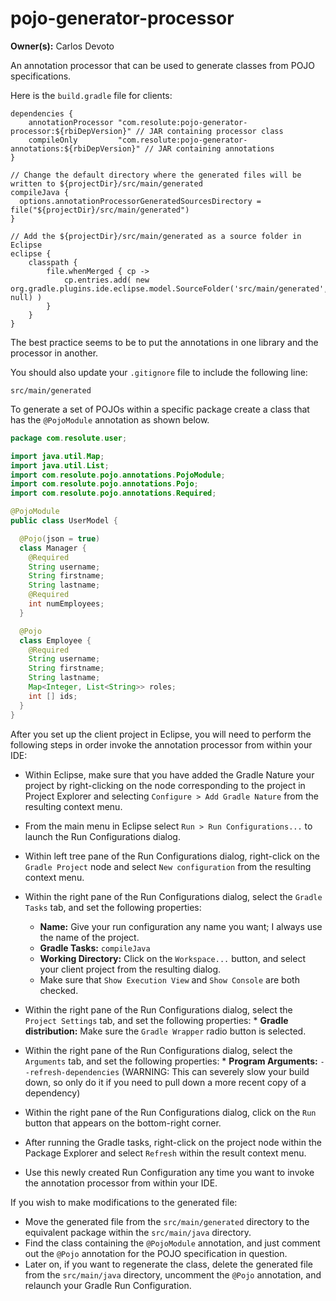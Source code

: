 # pojo-generator-processor

**Owner(s):** Carlos Devoto

An annotation processor that can be used to generate classes from POJO specifications.

Here is the ``build.gradle`` file for clients:

```
dependencies {
    annotationProcessor "com.resolute:pojo-generator-processor:${rbiDepVersion}" // JAR containing processor class
    compileOnly         "com.resolute:pojo-generator-annotations:${rbiDepVersion}" // JAR containing annotations 
}

// Change the default directory where the generated files will be written to ${projectDir}/src/main/generated
compileJava {
  options.annotationProcessorGeneratedSourcesDirectory = file("${projectDir}/src/main/generated")
}

// Add the ${projectDir}/src/main/generated as a source folder in Eclipse
eclipse {
    classpath {
        file.whenMerged { cp ->
            cp.entries.add( new org.gradle.plugins.ide.eclipse.model.SourceFolder('src/main/generated', null) )
        }
    }
}
```
The best practice seems to be to put the annotations in one library and the processor in another.

You should also update your ``.gitignore`` file to include the following line:

```
src/main/generated
```

To generate a set of POJOs within a specific package create a class that has the ``@PojoModule`` annotation as shown below.

```java
package com.resolute.user;

import java.util.Map;
import java.util.List;
import com.resolute.pojo.annotations.PojoModule;
import com.resolute.pojo.annotations.Pojo;
import com.resolute.pojo.annotations.Required;

@PojoModule
public class UserModel {

  @Pojo(json = true)
  class Manager {
    @Required
    String username;
    String firstname;
    String lastname;
    @Required
    int numEmployees;
  }

  @Pojo
  class Employee {
    @Required
    String username;
    String firstname;
    String lastname;
    Map<Integer, List<String>> roles;
    int [] ids;
  }
}
```
After you set up the client project in Eclipse, you will need to perform the following steps in order invoke the annotation processor from within your IDE:

  * Within Eclipse, make sure that you have added the Gradle Nature your project by right-clicking on the node corresponding to the project in Project Explorer and selecting ``Configure > Add Gradle Nature`` from the resulting context menu.
  * From the main menu in Eclipse select ``Run > Run Configurations...`` to launch the Run Configurations dialog.
  * Within left tree pane of the Run Configurations dialog, right-click on the ``Gradle Project`` node and select ``New configuration`` from the resulting context menu.
  * Within the right pane of the Run Configurations dialog, select the ``Gradle Tasks`` tab, and set the following properties:
    * **Name:** Give your run configuration any name you want; I always use the name of the project.
    * **Gradle Tasks:** ``compileJava``
    * **Working Directory:** Click on the ``Workspace...`` button, and select your client project from the resulting dialog.
    * Make sure that ``Show Execution View`` and ``Show Console`` are both checked.
  *  Within the right pane of the Run Configurations dialog, select the ``Project Settings`` tab, and set the following properties:
    * **Gradle distribution:** Make sure the ``Gradle Wrapper`` radio button is selected.
  *  Within the right pane of the Run Configurations dialog, select the ``Arguments`` tab, and set the following properties:
    * **Program Arguments:** ``--refresh-dependencies`` (WARNING: This can severely slow your build down, so only do it if you need to pull down a more recent copy of a dependency)
    
  * Within the right pane of the Run Configurations dialog, click on the ``Run`` button that appears on the bottom-right corner.
  * After running the Gradle tasks, right-click on the project node within the Package Explorer and select ``Refresh`` within the result context menu.
  * Use this newly created Run Configuration any time you want to invoke the annotation processor from within your IDE.
  
If you wish to make modifications to the generated file:

  * Move the generated file from the ``src/main/generated`` directory to the equivalent package within the ``src/main/java`` directory.
  * Find the class containing the ``@PojoModule`` annotation, and just comment out the ``@Pojo`` annotation for the POJO specification in question. 
  * Later on, if you want to regenerate the class, delete the generated file from the ``src/main/java`` directory, uncomment the ``@Pojo`` annotation, and relaunch your Gradle Run Configuration.  

  
        
